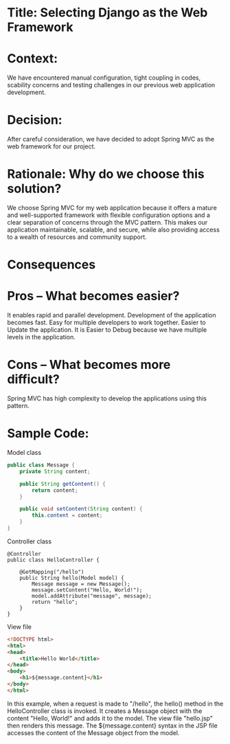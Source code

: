 
# Title: Selecting Django as the Web Framework

# Context:
We have encountered manual configuration, tight coupling in codes, scability concerns and testing challenges in our previous web application development.

# Decision:
After careful consideration, we have decided to adopt Spring MVC as the web framework for our project.

# Rationale: Why do we choose this solution?
We choose Spring MVC for my web application because it offers a mature and well-supported framework with flexible configuration options and a clear separation of concerns through the MVC pattern. This makes our application maintainable, scalable, and secure, while also providing access to a wealth of resources and community support.

# Consequences
# Pros – What becomes easier?
It enables rapid and parallel development.
Development of the application becomes fast.
Easy for multiple developers to work together.
Easier to Update the application.
It is Easier to Debug because we have multiple levels in the application.
# Cons – What becomes more difficult?
Spring MVC has high complexity to develop the applications using this pattern.


# Sample Code:

Model class
```java
public class Message {
    private String content;

    public String getContent() {
        return content;
    }

    public void setContent(String content) {
        this.content = content;
    }
}
```
Controller class
```
@Controller
public class HelloController {

    @GetMapping("/hello")
    public String hello(Model model) {
        Message message = new Message();
        message.setContent("Hello, World!");
        model.addAttribute("message", message);
        return "hello";
    }
}
```
View file
```html
<!DOCTYPE html>
<html>
<head>
    <title>Hello World</title>
</head>
<body>
    <h1>${message.content}</h1>
</body>
</html>
```
In this example, when a request is made to "/hello", the hello() method in the HelloController class is invoked. It creates a Message object with the content "Hello, World!" and adds it to the model. The view file "hello.jsp" then renders this message. The ${message.content} syntax in the JSP file accesses the content of the Message object from the model.
